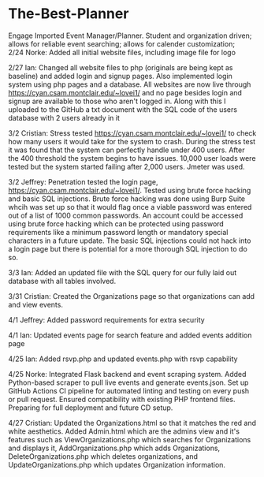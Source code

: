 # The-Best-Planner
Engage Imported Event Manager/Planner. Student and organization driven; allows for reliable event searching; allows for calender customization;  
2/24 Norke: Added all initial website files, including image file for logo

2/27 Ian: Changed all website files to php (originals are being kept as baseline) and added login and signup pages. Also implemented login system using php pages and a database. All websites are now live through https://cyan.csam.montclair.edu/~lovei1/ and no page besides login and signup are available to those who aren't logged in. Along with this I uploaded to the GitHub a txt document with the SQL code of the users database with 2 users already in it


3/2 Cristian: Stress tested https://cyan.csam.montclair.edu/~lovei1/ to check how many users it would take for the system to crash. During the stress test it was found that the system can perfectly handle under 400 users. After the 400 threshold the system begins to have issues. 10,000 user loads were tested but the system started failing after 2,000 users. Jmeter was used.


3/2 Jeffrey: Penetration tested the login page, https://cyan.csam.montclair.edu/~lovei1/. Tested using brute force hacking and basic SQL injections. Brute force hacking was done using Burp Suite whcih was set up so that it would flag once a viable password was entered out of a list of 1000 common passwords. An account could be accessed using brute force hacking which can be protected using password requirements like a minimum password length or mandatory special characters in a future update. The basic SQL injections could not hack into a login page but there is potential for a more thorough SQL injection to do so.

3/3 Ian: Added an updated file with the SQL query for our fully laid out database with all tables involved.

3/31 Cristian: Created the Organizations page so that organizations can add and view events.

4/1 Jeffrey: Added password requirements for extra security

4/1 Ian: Updated events page for search feature and added events addition page

4/25 Ian: Added rsvp.php and updated events.php with rsvp capability

4/25 Norke: Integrated Flask backend and event scraping system. Added Python-based scraper to pull live events and generate events.json. Set up GitHub Actions CI pipeline for automated linting and testing on every push or pull request. Ensured compatibility with existing PHP frontend files. Preparing for full deployment and future CD setup.

4/27 Cristian: Updated the Organizations.html so that it matches the red and white aesthetics. Added Admin.html which are the admins view and it's features such as ViewOrganizations.php which searches for Organizations and displays it, AddOrganizations.php which adds Organizations, DeleteOrganizations.php which deletes organizations, and UpdateOrganizations.php which updates Organization information.
